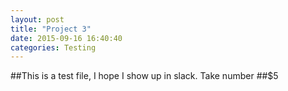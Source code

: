 ```yaml
---
layout: post
title: "Project 3"
date: 2015-09-16 16:40:40
categories: Testing
---
```


##This is a test file, I hope I show up in slack. Take number $%$##$5
